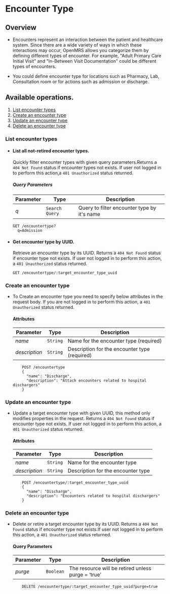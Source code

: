 # Encounter Type

## Overview

* Encounters represent an interaction between the patient and healthcare system. Since there are a wide variety of ways in
 which these interactions may occur, OpenMRS allows you categorize them by defining different types of encounter. For example, 
 "Adult Primary Care Initial Visit" and "In-Between Visit Documentation" could be different types of encounters.

* You could define encounter type for locations such as Pharmacy, Lab, Consultation room or for actions such as admission or discharge.

## Available operations. 

1. [List encounter types](#list-encounter-types)
2. [Create an encounter type](#create-a-encounter-type)
3. [Update an encounter type](#update-a-encounters-type)
4. [Delete an encounter type](#delete-a-encounters-type)


### List encounter types

* #### List all  not-retired encounter types.
    
    Quickly filter encounter types with given query parameters.Returns a `404 Not Found` status if encounter types not exists. 
    If user not logged in to perform this action,a `401 Unauthorized` status returned.
    
    ##### Query Parameters

    Parameter | Type | Description
    --- | --- | ---
    *q* | `Search Query` | Query to filter encounter type by it's name

    ```console
    GET /encountertype?
      q=Admission
     ```
    
* #### Get encounter type by UUID.

    Retrieve an encounter type by its UUID. Returns a `404 Not Found` status if encounter type not exists. If user not logged 
    in to perform this action, a `401 Unauthorized` status returned.
    
    ```console
    GET /encountertype/:target_encounter_type_uuid
    ```
   
### Create an encounter type

* To Create an encounter type you need to specify below attributes in the request body. If you are not logged in to perform 
this action, a `401 Unauthorized` status returned.

    #### Attributes

    Parameter | Type | Description
    --- | --- | ---
    *name* | `String` | Name for the encounter type (required)
    *description* | `String` | Description for the encounter type (required)
   
    ```console
        POST /encountertype
        {
          "name": "Discharge",
          "description": "Attach encounters related to hospital dischargers"
        }
    ```
### Update an encounter type

*  Update a target encounter type with given UUID, this method only modifies properties in the request. Returns a `404 Not Found` 
status if encounter type not exists. If user not logged in to perform this action, a `401 Unauthorized` status returned.
    
    #### Attributes

    Parameter | Type | Description
    --- | --- | ---
    *name* | `String` | Name for the encounter type
    *description* | `String` | Description for the encounter type
    
    ```console
        POST /encountertype/:target_encounter_type_uuid
        {
          "name": "Discharge",
          "description": "Encounters related to hospital dischargers"
        }
    ```
    
### Delete an encounter type

* Delete or retire a target encounter type by its UUID. Returns a `404 Not Found` status if encounter type not exists.If user 
 not logged in to perform this action, a `401 Unauthorized` status returned.

    #### Query Parameters

    Parameter | Type | Description
    --- | --- | ---
    *purge* | `Boolean` | The resource will be retired unless purge = ‘true’

    ```console
        DELETE /encountertype/:target_encounter_type_uuid?purge=true
     ```
````
